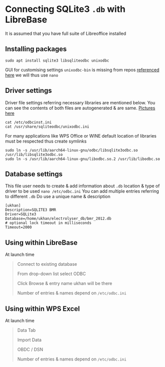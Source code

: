 # Connecting SQLite3 `.db` with LibreBase
It is assumed that you have full suite of Libreoffice installed

## Installing packages
```
sudo apt install sqlite3 libsqliteodbc unixodbc
```
GUI for customising settings `unixodbc-bin` is missing from repos [referenced here](https://wiki.openoffice.org/wiki/Documentation/How_Tos/Using_SQLite_With_OpenOffice.org) we will thus use `nano`

## Driver settings
Driver file settings referring necessary libraries are mentioned below. You can see the contents of both files are autogenerated & are same. [Pictures here](https://ask.libreoffice.org/t/base-how-to-connect-to-an-sqlite-database/29293/2)
```
cat /etc/odbcinst.ini
cat /usr/share/sqliteodbc/unixodbc.ini
```
For many applications like WPS Office or WINE default location of libraries must be respected thus create symlinks
```
sudo ln -s /usr/lib/aarch64-linux-gnu/odbc/libsqlite3odbc.so /usr/lib/libsqlite3odbc.so
sudo ln -s /usr/lib/aarch64-linux-gnu/libodbc.so.2 /usr/lib/libodbc.so
```

## Database settings
This file user needs to create & add information about `.db` location & type of driver to be used `nano /etc/odbc.ini` You can add multiple entries referring to different `.db` Do use a unique name & description
```
[ukhan]
Description=SQLITE3 BMR
Driver=SQLite3
Database=/home/ukhan/electrolyser_db/bmr_2012.db
# optional lock timeout in milliseconds
Timeout=2000
```
## Using within LibreBase
At launch time
> Connect to existing database
> 
> From drop-down list select ODBC
> 
> Click Browse & entry name ukhan will be there
> 
> Number of entries & names depend on `/etc/odbc.ini`

## Using within WPS Excel
At launch time
> Data Tab
>
> Import Data
>
> OBDC / DSN
>
> Number of entries & names depend on `/etc/odbc.ini`

